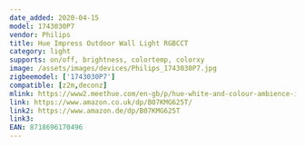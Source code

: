 ```yaml
---
date_added: 2020-04-15
model: 1743030P7
vendor: Philips
title: Hue Impress Outdoor Wall Light RGBCCT
category: light
supports: on/off, brightness, colortemp, colorxy
image: /assets/images/devices/Philips_1743030P7.jpg
zigbeemodel: ['1743030P7']
compatible: [z2m,deconz]
mlink: https://www2.meethue.com/en-gb/p/hue-white-and-colour-ambience-impress-outdoor-wall-light/1742930P7
link: https://www.amazon.co.uk/dp/B07KMG625T/
link2: https://www.amazon.de/dp/B07KMG625T
link3: 
EAN: 8718696170496
---
```


